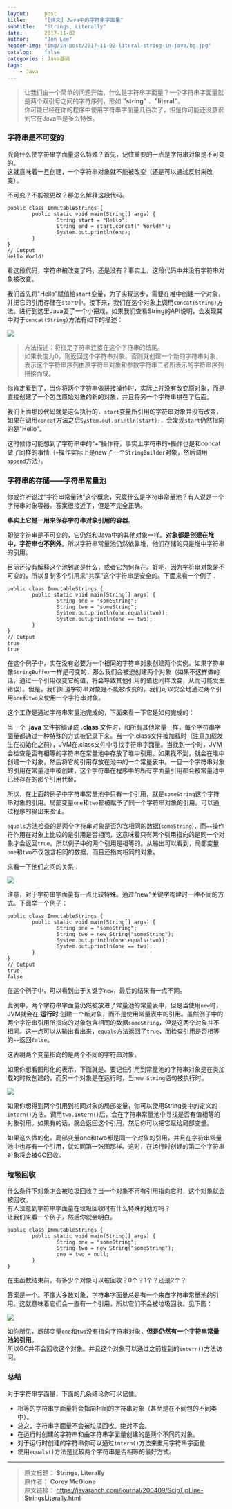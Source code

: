 ```yaml
---
layout:     post
title:      "[译文] Java中的字符串字面量"
subtitle:   "Strings, Literally"
date:       2017-11-02
author:     "Jon Lee"
header-img: "img/in-post/2017-11-02-literal-string-in-java/bg.jpg"
catalog:    false
categories : Java基础
tags:
    - Java
---
```


>让我们由一个简单的问题开始，什么是字符串字面量？一个字符串字面量就是两个双引号之间的字符序列，形如 **"string"** 、**"literal"**。  
你可能已经在你的程序中使用字符串字面量几百次了，但是你可能还没意识到它在Java中是多么特殊。

### 字符串是不可变的

究竟什么使字符串字面量这么特殊？首先，记住重要的一点是字符串对象是不可变的。  
这就意味着一旦创建，一个字符串对象就不能被改变（还是可以通过反射来改变）。

不可变？不能被更改？那怎么解释这段代码。

    public class ImmutableStrings {
            public static void main(String[] args) {
                    String start = "Hello";
                    String end = start.concat(" World!");
                    System.out.println(end);
            }
    }
    // Output
    Hello World!

看这段代码，字符串被改变了吗，还是没有？事实上，这段代码中并没有字符串对象被改变。

我们首先将"Hello"赋值给`start`变量，为了实现这步，需要在堆中创建一个对象，并把它的引用存储在`start`中。接下来，我们在这个对象上调用`concat(String)`方法。进行到这里Java耍了一个小把戏，如果我们查看String的API说明，会发现其中对于`concat(String)`方法有如下的描述：

![](/img/in-post/2017-11-02-literal-string-in-java/1.jpg)

>方法描述：将指定字符串连接在这个字符串的结尾。  
如果长度为0，则返回这个字符串对象。否则就创建一个新的字符串对象，表示这个字符串序列由原字符串对象和参数字符串二者所表示的字符串序列拼接而成。

你肯定看到了，当你将两个字符串做拼接操作时，实际上并没有改变原对象，而是直接创建了一个包含原始对象的新的对象，并且将另一个字符串拼在了后面。

我们上面那段代码就是这么执行的，`start`变量所引用的字符串对象并没有改变，如果在调用`concat`方法之后`System.out.println(start);`，会发现`start`仍然指向的是"Hello"。

这时候你可能想到了字符串中的“+”操作符，事实上字符串的`+`操作也是和concat做了同样的事情（`+`操作实际上是new了一个`StringBuilder`对象，然后调用`append`方法）。

### 字符串的存储——字符串常量池

你或许听说过“字符串常量池”这个概念，究竟什么是字符串常量池？有人说是一个字符串对象容器。答案很接近了，但是不完全正确。

**事实上它是一用来保存字符串对象引用的容器**。

即使字符串是不可变的，它仍然和Java中的其他对象一样。**对象都是创建在堆中，字符串也不例外**。所以字符串常量池仍然依靠堆，他们存储的只是堆中字符串的引用。

目前还没有解释这个池到底是什么，或者它为何存在。好吧，因为字符串对象是不可变的，所以复制多个引用来“共享”这个字符串是安全的。下面来看一个例子：

    public class ImmutableStrings {
            public static void main(String[] args) {
                    String one = "someString";
                    String two = "someString";
                    System.out.println(one.equals(two));
                    System.out.println(one == two);
            }
    }
    // Output
    true
    true

在这个例子中，实在没有必要为一个相同的字符串对象创建两个实例。如果字符串像`StringBuffer`一样是可变的，那么我们会被迫创建两个对象（如果不这样做的话，通过一个引用改变它的值，将会导致其他引用的值也同样改变，从而可能发生错误）。但是，我们知道字符串对象是不能被改变的，我们可以安全地通过两个引用`one`和`two`来使用一个字符串对象。  

这个工作是通过字符串常量池完成的，下面来看一下它是如何完成的：

当一个 **.java** 文件被编译成 **.class** 文件时，和所有其他常量一样，每个字符串字面量都通过一种特殊的方式被记录下来。当一个.class文件被加载时（注意加载发生在初始化之前），JVM在.class文件中寻找字符串字面量。当找到一个时，JVM会检查是否有相等的字符串在常量池中存放了堆中引用。如果找不到，就会在堆中创建一个对象，然后将它的引用存放在池中的一个常量表中。一旦一个字符串对象的引用在常量池中被创建，这个字符串在程序中的所有字面量引用都会被常量池中已经存在的那个引用代替。

所以，在上面的例子中字符串常量池中只有一个引用，就是`someString`这个字符串对象的引用。局部变量`one`和`two`都被赋予了同一个字符串对象的引用。可以通过程序的输出来验证。

`equals`方法检查的是两个字符串对象是否包含相同的数据(`someString`)，而`==`操作符作用在对象上比较的是引用是否相同，这意味着只有两个引用指向的是同一个对象才会返回`true`。所以例子中的两个引用是相等的。从输出可以看到，局部变量`one`和`two`不仅包含相同的数据，而且还指向相同的对象。

来看一下他们之间的关系：

![](/img/in-post/2017-11-02-literal-string-in-java/2.jpg)

注意，对于字符串字面量有一点比较特殊。通过“new”关键字构建时一种不同的方式。下面举一个例子：

    public class ImmutableStrings {
            public static void main(String[] args) {
                    String one = "someString";
                    String two = new String("someString");
                    System.out.println(one.equals(two));
                    System.out.println(one == two);
            }
    }
    // Output
    true
    false

在这个例子中，可以看到由于关键字`new`，最后的结果有一点不同。

此例中，两个字符串字面量仍然被放进了常量池的常量表中，但是当使用`new`时，JVM就会在 **运行时** 创建一个新对象，而不是使用常量表中的引用。虽然例子中的两个字符串引用所指向的对象包含相同的数据`someString`，但是这两个对象并不相同。这一点可以从输出看出来，`equals`方法返回了`true`，而检查引用是否相等的`==`返回`false`。

这表明两个变量指向的是两个不同的字符串对象。

如果你想看图形化的表示，下面就是。要记住引用到常量池的字符串对象是在类加载的时候创建的，而另一个对象是在运行时，当`new String`语句被执行时。

![](/img/in-post/2017-11-02-literal-string-in-java/3.jpg)

如果你想得到两个引用到相同对象的局部变量，你可以使用String类中的定义的`intern()`方法。调用`two.intern()`后，会在字符串常量池中寻找是否有值相等的对象引用。如果有的话，就会返回这个引用，然后你可以把它赋给局部变量。

如果这么做的化，局部变量one和two都是同一个对象的引用，并且在字符串常量池中也存有一个引用，就如同第一张图那样。这时，在运行时创建的第二个字符串对象将会被GC回收。

### 垃圾回收

什么条件下对象才会被垃圾回收？当一个对象不再有引用指向它时，这个对象就会被回收。  
有人注意到字符串字面量在垃圾回收时有什么特殊的地方吗？  
让我们来看一个例子，然后你就会明白。

    public class ImmutableStrings {
            public static void main(String[] args) {
                    String one = "someString";
                    String two = new String("someString");
                    one = two = null;
            }
    }

在主函数结束前，有多少个对象可以被回收？0个？1个？还是2个？

答案是一个。不像大多数对象，字符串字面量总是有一个来自字符串常量池的引用。这就意味着它们会一直有一个引用，所以它们不会被垃圾回收。见下图：

![](/img/in-post/2017-11-02-literal-string-in-java/4.jpg)

如你所见，局部变量`one`和`two`没有指向字符串对象，**但是仍然有一个字符串常量池的引用**。  
所以GC并不会回收这个对象。并且这个对象可以通过之前提到的`intern()`方法访问。

### 总结

对于字符串字面量，下面的几条结论你可以记住。

* 相等的字符串字面量将会指向相同的字符串对象（甚至是在不同包的不同类中）。
* 总之，字符串字面量不会被垃圾回收。绝对不会。
* 在运行时创建的字符串和由字符串字面量创建的是两个不同的对象。
* 对于运行时创建的字符串你可以通过`intern()`方法来重用字符串字面量
* 使用`equals()`方法是比较两个字符串是否相等的最好方式。

---

> 原文标题： **Strings, Literally**  
原作者： **Corey McGlone**  
原文链接： https://javaranch.com/journal/200409/ScjpTipLine-StringsLiterally.html
